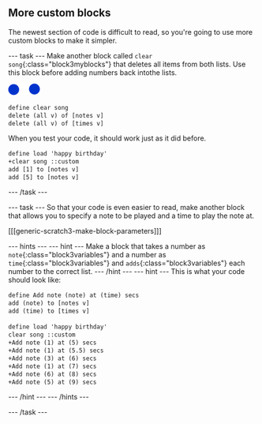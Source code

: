 ## More custom blocks

The newest section of code is difficult to read, so you're going to use more custom blocks to make it simpler.

--- task ---
Make another block called `clear song`{:class="block3myblocks"} that deletes all items from both lists. Use this block before adding numbers back intothe lists.

![note-sprite](images/note-sprite.png)
```blocks3
define clear song
delete (all v) of [notes v]
delete (all v) of [times v]
```

When you test your code, it should work just as it did before.

```blocks3
define load 'happy birthday'
+clear song ::custom
add [1] to [notes v]
add [5] to [notes v]
```
--- /task ---

--- task ---
So that your code is even easier to read, make another block that allows you to specify a note to be played and a time to play the note at.

[[[generic-scratch3-make-block-parameters]]]

--- hints ---
--- hint ---
Make a block that takes a number as `note`{:class="block3variables"} and a number as `time`{:class="block3variables"} and `adds`{:class="block3variables"} each number to the correct list.
--- /hint ---
--- hint ---
This is what your code should look like:
```blocks3
define Add note (note) at (time) secs
add (note) to [notes v]
add (time) to [times v]

define load 'happy birthday'
clear song ::custom
+Add note (1) at (5) secs
+Add note (1) at (5.5) secs
+Add note (3) at (6) secs
+Add note (1) at (7) secs
+Add note (6) at (8) secs
+Add note (5) at (9) secs
```
--- /hint ---
--- /hints ---

--- /task ---
